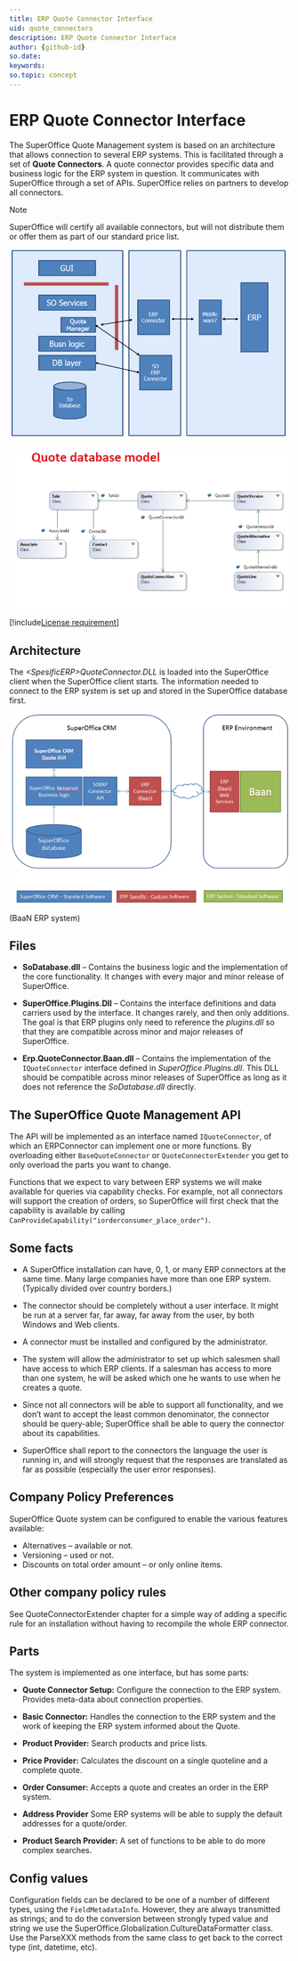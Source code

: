 ```yaml
---
title: ERP Quote Connector Interface
uid: quote_connectors
description: ERP Quote Connector Interface
author: {github-id}
so.date:
keywords:
so.topic: concept
---
```


# ERP Quote Connector Interface

The SuperOffice Quote Management system is based on an architecture that allows connection to several ERP systems. This is facilitated through a set of **Quote Connectors**. A quote connector provides specific data and business logic for the ERP system in question. It communicates with SuperOffice through a set of APIs. SuperOffice relies on partners to develop all connectors.

> [!NOTE]
> SuperOffice will certify all available connectors, but will not distribute them or offer them as part of our standard price list.

![interfaces][img1]

![quote database][img2]

[!include[License requirement](../../includes/req-sales-prem.md)]

## Architecture

The *\<SpesificERP>QuoteConnector.DLL* is loaded into the SuperOffice client when the SuperOffice client starts. The information needed to connect to the ERP system is set up and stored in the SuperOffice database first.

![01][img3]

(BaaN ERP system)

## Files

* **SoDatabase.dll** – Contains the business logic and the implementation of the core functionality. It changes with every major and minor release of SuperOffice.

* **SuperOffice.Plugins.Dll** – Contains the interface definitions and data carriers used by the interface. It changes rarely, and then only additions. The goal is that ERP plugins only need to reference the *plugins.dll* so that they are compatible across minor and major releases of SuperOffice.

* **Erp.QuoteConnector.Baan.dll** – Contains the implementation of the `IQuoteConnector` interface defined in *SuperOffice.Plugins.dll*. This DLL should be compatible across minor releases of SuperOffice as long as it does not reference the *SoDatabase.dll* directly.

## The SuperOffice Quote Management API

The API will be implemented as an interface named `IQuoteConnector`, of which an ERPConnector can implement one or more functions. By overloading either `BaseQuoteConnector` or `QuoteConnectorExtender` you get to only overload the parts you want to change.

Functions that we expect to vary between ERP systems we will make available for queries via capability checks. For example, not all connectors will support the creation of orders, so SuperOffice will first check that the capability is available by calling `CanProvideCapability("iorderconsumer_place_order")`.

## Some facts

* A SuperOffice installation can have, 0, 1, or many ERP connectors at the same time. Many large companies have more than one ERP system. (Typically divided over country borders.)

* The connector should be completely without a user interface. It might be run at a server far, far away, far away from the user, by both Windows and Web clients.

* A connector must be installed and configured by the administrator.

* The system will allow the administrator to set up which salesmen shall have access to which ERP clients. If a salesman has access to more than one system, he will be asked which one he wants to use when he creates a quote.

* Since not all connectors will be able to support all functionality, and we don’t want to accept the least common denominator, the connector should be query-able; SuperOffice shall be able to query the connector about its capabilities.

* SuperOffice shall report to the connectors the language the user is running in, and will strongly request that the responses are translated as far as possible (especially the user error responses).

## Company Policy Preferences

SuperOffice Quote system can be configured to enable the various features available:

* Alternatives – available or not.
* Versioning – used or not.
* Discounts on total order amount – or only online items.

## Other company policy rules

See QuoteConnectorExtender chapter for a simple way of adding a specific rule for an installation without having to recompile the whole ERP connector.

## Parts

The system is implemented as one interface, but has some parts:

* **Quote Connector Setup:** Configure the connection to the ERP system. Provides meta-data about connection properties.

* **Basic Connector:** Handles the connection to the ERP system and the work of keeping the ERP system informed about the Quote.

* **Product Provider:** Search products and price lists.

* **Price Provider:** Calculates the discount on a single quoteline and a complete quote.

* **Order Consumer:** Accepts a quote and creates an order in the ERP system.

* **Address Provider** Some ERP systems will be able to supply the default addresses for a quote/order.

* **Product Search Provider:** A set of functions to be able to do more complex searches.

## Config values

Configuration fields can be declared to be one of a number of different types, using the `FieldMetadataInfo`. However, they are always transmitted as strings; and to do the conversion between strongly typed value and string we use the SuperOffice.Globalization.CultureDataFormatter class. Use the ParseXXX methods from the same class to get back to the correct type (int, datetime, etc).

<!-- Referenced images -->
[img1]: media/interfaces.png
[img2]: media/quotedatabase.png
[img3]: media/image001.png

